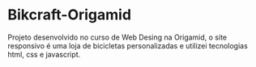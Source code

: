 # Bikcraft-Origamid

Projeto desenvolvido no curso de Web Desing na Origamid, o site responsivo é uma loja de bicicletas personalizadas e utilizei tecnologias html, css e javascript.
